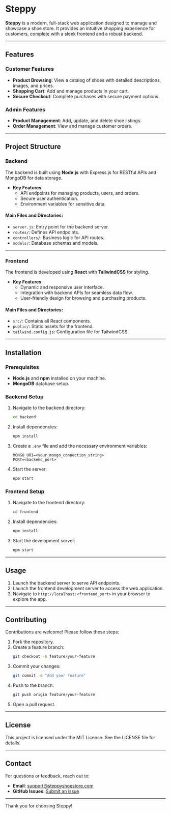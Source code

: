 
# Steppy

**Steppy** is a modern, full-stack web application designed to manage and showcase a shoe store. It provides an intuitive shopping experience for customers, complete with a sleek frontend and a robust backend.

---

## Features

### Customer Features
- **Product Browsing**: View a catalog of shoes with detailed descriptions, images, and prices.
- **Shopping Cart**: Add and manage products in your cart.
- **Secure Checkout**: Complete purchases with secure payment options.

### Admin Features
- **Product Management**: Add, update, and delete shoe listings.
- **Order Management**: View and manage customer orders.

---

## Project Structure

### Backend
The backend is built using **Node.js** with Express.js for RESTful APIs and MongoDB for data storage.

- **Key Features**:
  - API endpoints for managing products, users, and orders.
  - Secure user authentication.
  - Environment variables for sensitive data.

#### Main Files and Directories:
- `server.js`: Entry point for the backend server.
- `routes/`: Defines API endpoints.
- `controllers/`: Business logic for API routes.
- `models/`: Database schemas and models.

---

### Frontend
The frontend is developed using **React** with **TailwindCSS** for styling.

- **Key Features**:
  - Dynamic and responsive user interface.
  - Integration with backend APIs for seamless data flow.
  - User-friendly design for browsing and purchasing products.

#### Main Files and Directories:
- `src/`: Contains all React components.
- `public/`: Static assets for the frontend.
- `tailwind.config.js`: Configuration file for TailwindCSS.

---

## Installation

### Prerequisites
- **Node.js** and **npm** installed on your machine.
- **MongoDB** database setup.

### Backend Setup
1. Navigate to the backend directory:
   ```bash
   cd backend
   ```
2. Install dependencies:
   ```bash
   npm install
   ```
3. Create a `.env` file and add the necessary environment variables:
   ```plaintext
   MONGO_URI=<your_mongo_connection_string>
   PORT=<backend_port>
   ```
4. Start the server:
   ```bash
   npm start
   ```

### Frontend Setup
1. Navigate to the frontend directory:
   ```bash
   cd frontend
   ```
2. Install dependencies:
   ```bash
   npm install
   ```
3. Start the development server:
   ```bash
   npm start
   ```

---

## Usage

1. Launch the backend server to serve API endpoints.
2. Launch the frontend development server to access the web application.
3. Navigate to `http://localhost:<frontend_port>` in your browser to explore the app.

---

## Contributing

Contributions are welcome! Please follow these steps:
1. Fork the repository.
2. Create a feature branch:
   ```bash
   git checkout -b feature/your-feature
   ```
3. Commit your changes:
   ```bash
   git commit -m "Add your feature"
   ```
4. Push to the branch:
   ```bash
   git push origin feature/your-feature
   ```
5. Open a pull request.

---

## License

This project is licensed under the MIT License. See the LICENSE file for details.

---

## Contact

For questions or feedback, reach out to:
- **Email**: support@steppyshoestore.com
- **GitHub Issues**: [Submit an issue](https://github.com/Mahmoud-Mh/Steppy/issues)

---

Thank you for choosing Steppy!
